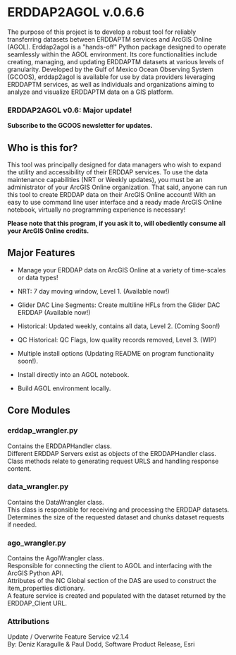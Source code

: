 # ERDDAP2AGOL v.0.6.6 

The purpose of this project is to develop a robust tool for reliably transferring datasets between ERDDAPTM services and ArcGIS Online (AGOL). Erddap2agol is a "hands-off" Python package designed to operate seamlessly within the AGOL environment. Its core functionalities include creating, managing, and updating ERDDAPTM datasets at various levels of granularity. Developed by the Gulf of Mexico Ocean Observing System (GCOOS), erddap2agol is available for use by data providers leveraging ERDDAPTM services, as well as individuals and organizations aiming to analyze and visualize ERDDAPTM data on a GIS platform.

### ERDDAP2AGOL v0.6: Major update!   

**Subscribe to the GCOOS newsletter for updates.** <br />

## Who is this for?
This tool was principally designed for data managers who wish to expand the utility and accessibility of their ERDDAP services. To use the data maintenance capabilities (NRT or Weekly updates), you must be an administrator of your ArcGIS Online organization. That said, anyone can run this tool to create ERDDAP data on their ArcGIS Online account! With an easy to use command line user interface and a ready made ArcGIS Online notebook, virtually no programming experience is necessary! <br />       

**Please note that this program, if you ask it to, will obediently consume all your ArcGIS Online credits.** <br />       


## Major Features
- Manage your ERDDAP data on ArcGIS Online at a variety of time-scales or data types!         
- NRT: 7 day moving window, Level 1. (Available now!)
- Glider DAC Line Segments: Create multiline HFLs from the Glider DAC ERDDAP (Available now!)  
- Historical: Updated weekly, contains all data, Level 2. (Coming Soon!)
- QC Historical: QC Flags, low quality records removed, Level 3. (WIP) <br />

- Multiple install options (Updating README on program functionality soon!).
- Install directly into an AGOL notebook.
- Build AGOL environment locally. <br /> 


## Core Modules

### erddap_wrangler.py
Contains the ERDDAPHandler class.<br />
Different ERDDAP Servers exist as objects of the ERDDAPHandler class. <br />
Class methods relate to generating request URLS and handling response content.<br />

### data_wrangler.py
Contains the DataWrangler class. <br />
This class is responsible for receiving and processing the ERDDAP datasets.<br />
Determines the size of the requested dataset and chunks dataset requests if needed. <br />   

### ago_wrangler.py
Contains the AgolWrangler class. <br />
Responsible for connecting the client to AGOL and interfacing with the ArcGIS Python API. <br />
Attributes of the NC Global section of the DAS are used to construct the item_properties dictionary. <br />
A feature service is created and populated with the dataset returned by the ERDDAP_Client URL. <br />


### Attributions
Update / Overwrite Feature Service v2.1.4 <br />
By: Deniz Karagulle & Paul Dodd, Software Product Release, Esri 


